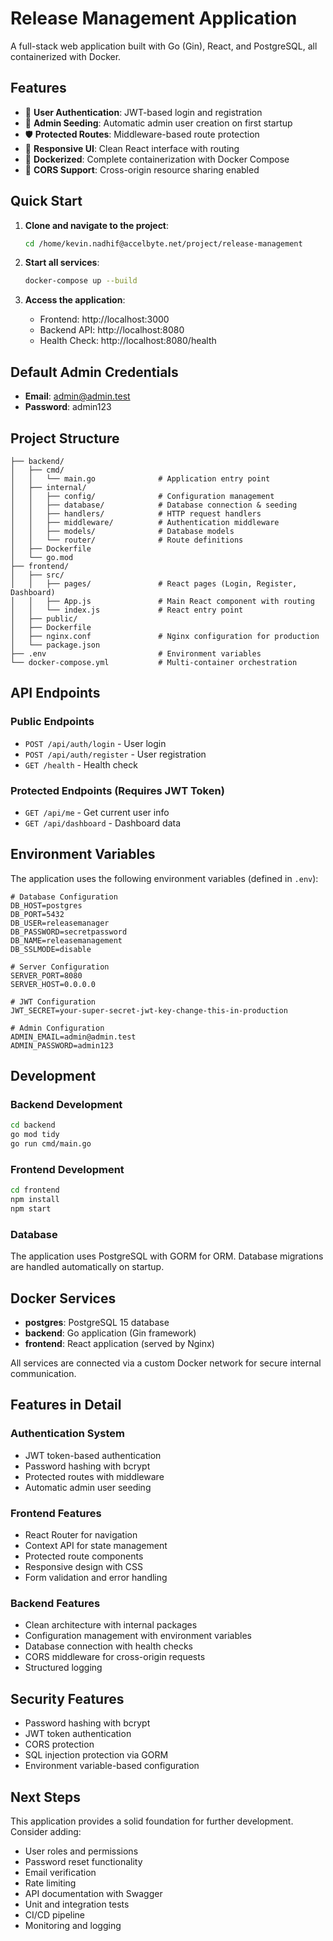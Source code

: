 # Release Management Application

A full-stack web application built with Go (Gin), React, and PostgreSQL, all containerized with Docker.

## Features

- 🔐 **User Authentication**: JWT-based login and registration
- 👤 **Admin Seeding**: Automatic admin user creation on first startup
- 🛡️ **Protected Routes**: Middleware-based route protection
- 📱 **Responsive UI**: Clean React interface with routing
- 🐳 **Dockerized**: Complete containerization with Docker Compose
- 🔄 **CORS Support**: Cross-origin resource sharing enabled

## Quick Start

1. **Clone and navigate to the project**:
   ```bash
   cd /home/kevin.nadhif@accelbyte.net/project/release-management
   ```

2. **Start all services**:
   ```bash
   docker-compose up --build
   ```

3. **Access the application**:
   - Frontend: http://localhost:3000
   - Backend API: http://localhost:8080
   - Health Check: http://localhost:8080/health

## Default Admin Credentials

- **Email**: admin@admin.test
- **Password**: admin123

## Project Structure

```
├── backend/
│   ├── cmd/
│   │   └── main.go              # Application entry point
│   ├── internal/
│   │   ├── config/              # Configuration management
│   │   ├── database/            # Database connection & seeding
│   │   ├── handlers/            # HTTP request handlers
│   │   ├── middleware/          # Authentication middleware
│   │   ├── models/              # Database models
│   │   └── router/              # Route definitions
│   ├── Dockerfile
│   └── go.mod
├── frontend/
│   ├── src/
│   │   ├── pages/               # React pages (Login, Register, Dashboard)
│   │   ├── App.js               # Main React component with routing
│   │   └── index.js             # React entry point
│   ├── public/
│   ├── Dockerfile
│   ├── nginx.conf               # Nginx configuration for production
│   └── package.json
├── .env                         # Environment variables
└── docker-compose.yml           # Multi-container orchestration
```

## API Endpoints

### Public Endpoints
- `POST /api/auth/login` - User login
- `POST /api/auth/register` - User registration
- `GET /health` - Health check

### Protected Endpoints (Requires JWT Token)
- `GET /api/me` - Get current user info
- `GET /api/dashboard` - Dashboard data

## Environment Variables

The application uses the following environment variables (defined in `.env`):

```env
# Database Configuration
DB_HOST=postgres
DB_PORT=5432
DB_USER=releasemanager
DB_PASSWORD=secretpassword
DB_NAME=releasemanagement
DB_SSLMODE=disable

# Server Configuration
SERVER_PORT=8080
SERVER_HOST=0.0.0.0

# JWT Configuration
JWT_SECRET=your-super-secret-jwt-key-change-this-in-production

# Admin Configuration
ADMIN_EMAIL=admin@admin.test
ADMIN_PASSWORD=admin123
```

## Development

### Backend Development
```bash
cd backend
go mod tidy
go run cmd/main.go
```

### Frontend Development
```bash
cd frontend
npm install
npm start
```

### Database
The application uses PostgreSQL with GORM for ORM. Database migrations are handled automatically on startup.

## Docker Services

- **postgres**: PostgreSQL 15 database
- **backend**: Go application (Gin framework)
- **frontend**: React application (served by Nginx)

All services are connected via a custom Docker network for secure internal communication.

## Features in Detail

### Authentication System
- JWT token-based authentication
- Password hashing with bcrypt
- Protected routes with middleware
- Automatic admin user seeding

### Frontend Features
- React Router for navigation
- Context API for state management
- Protected route components
- Responsive design with CSS
- Form validation and error handling

### Backend Features
- Clean architecture with internal packages
- Configuration management with environment variables
- Database connection with health checks
- CORS middleware for cross-origin requests
- Structured logging

## Security Features

- Password hashing with bcrypt
- JWT token authentication
- CORS protection
- SQL injection protection via GORM
- Environment variable-based configuration

## Next Steps

This application provides a solid foundation for further development. Consider adding:

- User roles and permissions
- Password reset functionality
- Email verification
- Rate limiting
- API documentation with Swagger
- Unit and integration tests
- CI/CD pipeline
- Monitoring and logging